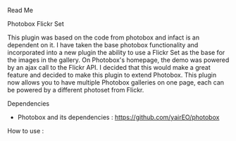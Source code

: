 Read Me

Photobox Flickr Set

This plugin was based on the code from photobox and infact is an dependent on it.
I have taken the base photobox functionality and incorporated into a new plugin the
ability to use a Flickr Set as the base for the images in the gallery. On
Photobox's homepage, the demo was powered by an ajax call to the Flickr API. I decided
that this would make a great feature and decided to make this plugin to extend Photobox.
This plugin now allows you to have multiple Photobox galleries on one page, each can be
powered by a different photoset from Flickr.

Dependencies
 - Photobox and its dependencies : https://github.com/yairEO/photobox

How to use :

<!DOCTYPE HTML>
<html lang="en">
  <head>
		<script src="http://ajax.googleapis.com/ajax/libs/jquery/1.9.0/jquery.min.js"></script>
		<script src="photobox/photobox.min.js"></script>
		<script src="photobox/jquery.photoboxFlickrSet.js"></script>
		<link href="photobox/photobox.css" rel="stylesheet" type="text/css" media="all"/>
	</head>
	<body>
		<div id="galleryContainer"></div>
		<script type="text/javascript">
			$(document).ready(function() {
				$('#galleryContainer').photoboxFlickrSet({
					'flickr_API_Key' : 'YOUR_FLICKR_API_KEY',
					'photosetId' : 'FLICKR_PHOTO_SET_ID',
					'usePhotoTitle' : true
				});
			});
		</script>
	</body>
</html>

